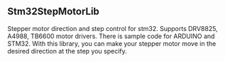 ## Stm32StepMotorLib
Stepper motor direction and step control for stm32. 
Supports DRV8825, A4988, TB6600 motor drivers.
There is sample code for ARDUINO and STM32.
With this library, you can make your stepper motor move in the desired direction at the step you specify.
